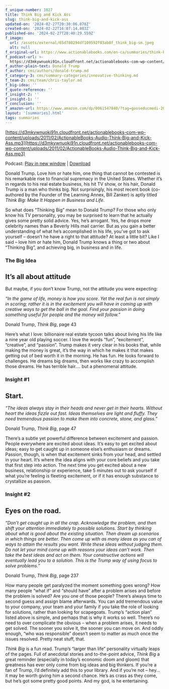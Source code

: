 ```yaml
---
f_unique-number: 1027
title: Think Big and Kick Ass
slug: think-big-and-kick-ass
updated-on: '2024-02-27T20:30:06.078Z'
created-on: '2024-02-22T16:07:14.803Z'
published-on: '2024-02-27T20:40:29.559Z'
f_image:
  url: /assets/external/65d780294df109592f03ab0f_think_big-sm.jpeg
  alt: null
f_original-url: https://www.actionablebooks.com/en-ca/summaries/think-big-and-kick-ass/
f_podcast-url: >-
  https://d3mkywnuoki91n.cloudfront.net/actionablebooks-com-wp-content/uploads/2011/02/ActionableBooks-Audio-Think-Big-and-Kick-Ass.mp3
f_author-plain-text: Donald Trump
f_author: cms/authors/donald-trump.md
f_category-3: cms/summary-categories/innovative-thinking.md
f_team-2: cms/team/chris-taylor.md
f_big-idea: ''
f_quote-reference: ''
f_insight-2: ''
f_insight-1: ''
f_conclusion: ''
f_amazon-url: https://www.amazon.com/dp/0061547840/?tag=gooseducmedi-20
layout: '[summaries].html'
tags: summaries
---
```


[https://d3mkywnuoki91n.cloudfront.net/actionablebooks-com-wp-content/uploads/2011/02/ActionableBooks-Audio-Think-Big-and-Kick-Ass.mp3](https://d3mkywnuoki91n.cloudfront.net/actionablebooks-com-wp-content/uploads/2011/02/ActionableBooks-Audio-Think-Big-and-Kick-Ass.mp3)

Podcast: [Play in new window](https://d3mkywnuoki91n.cloudfront.net/actionablebooks-com-wp-content/uploads/2011/02/ActionableBooks-Audio-Think-Big-and-Kick-Ass.mp3) | [Download](https://d3mkywnuoki91n.cloudfront.net/actionablebooks-com-wp-content/uploads/2011/02/ActionableBooks-Audio-Think-Big-and-Kick-Ass.mp3)

Donald Trump. Love him or hate him, one thing that cannot be contested is his remarkable rise to financial supremacy in the United States. Whether it’s in regards to his real estate business, his hit TV show, or his hair, Donald Trump is a man who thinks big. Not surprisingly, his most recent book (co-authored by the Founder of the Learning Annex, Bill Zanker) is aptly titled _Think Big: Make It Happen in Business and Life_.

So what does “Thinking Big” mean to Donald Trump? For those who only know his TV personality, you may be surprised to learn that he actually gives some pretty solid advice. Yes, he’s arrogant. Yes, he drops more celebrity names than a Beverly Hills mail carrier. But as you gain a better understanding of what he’s accomplished in his life, you’ve got to ask yourself – doesn’t he have a right to that attitude? At least a little bit? Like I said – love him or hate him, Donald Trump knows a thing or two about “Thinking Big”, and achieving big, in business and in life.

### The Big Idea

It’s all about attitude
-----------------------

But maybe, if you don’t know Trump, not the attitude you were expecting:

_“In the game of life, money is how you score. Yet the real fun is not simply in scoring; rather it is in the excitement you will have in coming up with creative ways to get the ball in the goal. Find your passion in doing something useful for people and the money will follow.”_

Donald Trump, _Think Big_, page 43

Here’s what I love: billionaire real estate tycoon talks about living his life like a nine year old playing soccer. I love the words “fun”, “excitement”, “creative”, and “passion”. Trump makes it very clear in his books that, while making the money is great, it’s the way in which he makes it that makes getting out of bed worth it in the morning. He has fun. He looks forward to challenges. He dreams big dreams, then works like crazy to accomplish those dreams. He has terrible hair…. but a phenomenal attitude.

### Insight #1

Start.
------

_“The ideas always stay in their heads and never get in their hearts. Without heart the ideas fizzle out fast. Ideas themselves are light and fluffy. They need tremendous passion to make them into concrete, stone, and glass.”_

Donald Trump, _Think Big_, page 47

There’s a subtle yet powerful difference between excitement and passion. People everywhere are excited about ideas. It’s easy to get excited about ideas; easy to get caught up in someone else’s enthusiasm or dreams. Passion, though, is when that excitement sinks from your head, and settled in your heart. It’s where the idea aligns with your core beliefs and you take that first step into action. The next time you get excited about a new business, relationship or experience, take 5 minutes out to ask yourself if what you’re feeling is fleeting excitement, or if it has enough substance to crystallize as passion.

### Insight #2

Eyes on the road.
-----------------

_“Don’t get caught up in all the crap. Acknowledge the problem, and then shift your attention immediately to possible solutions. Start by thinking about what is good about the existing situation. Then dream up scenarios in which things are better. Then come up with as many ideas as you can of ways to attain the results you want. Write these ideas without judging them. Do not let your mind come up with reasons your ideas can’t work. Then take the best ideas and act on them. Your constructive actions will eventually lead you to a solution. This is the Trump way of using focus to solve problems.”_

Donald Trump, _Think Big_, page 237

How many people get paralyzed the moment something goes wrong? How many people “what if” and “should have” after a problem arises and before the problem is solved? Are you one of those people? There’s always time to second guess and assign blame afterwards. You can add tremendous value to your company, your team and your family if you take the role of looking for solutions, rather than looking for scapegoats. Trump’s “action plan” listed above is simple, and perhaps that is why it works so well. There’s no need to over complicate the obvious – when a problem arises, it needs to get solved. The sooner you solve it, the sooner you can move on. And oddly enough, “who was responsible” doesn’t seem to matter as much once the issues resolved. Pretty neat stuff, that.

_Think Big_ is a fun read. Trump’s “larger than life” personality virtually leaps of the pages. Full of anecdotal stories and to-the-point advice, _Think Big_ a great reminder (especially in today’s economic doom and gloom) that greatness has ever only come from big ideas and big thinkers. If you’re a fan of Trump, I’d definitely add this to your library. And if you’re not – hey… it may be worth giving him a second chance. He’s as crass as they come, but he’s got some pretty good points. And my god, is he entertaining.
